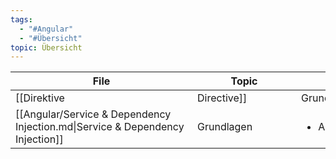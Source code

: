 ```yaml
---
tags:
  - "#Angular"
  - "#Übersicht"
topic: Übersicht
---
```

| <div style="width:275px;">File<div>                                           | <div style='width:150px;'>Topic<div> | <div style='width:200px;'>Tags<div> |
| ----------------------------------------------------------------------------- | ------------------------------------ | ----------------------------------- |
| [[Direktive|Directive]]                                           | Grundlagen                           | <ul><li>#Angular</li></ul>          |
| [[Angular/Service & Dependency Injection.md\|Service & Dependency Injection]] | Grundlagen                           | <ul><li>Angular</li></ul>           |
